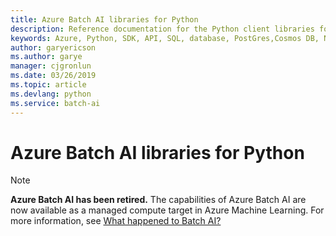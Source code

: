 ```yaml
---
title: Azure Batch AI libraries for Python
description: Reference documentation for the Python client libraries for Azure Batch AI
keywords: Azure, Python, SDK, API, SQL, database, PostGres,Cosmos DB, NoSQL 
author: garyericson
ms.author: garye
manager: cjgronlun
ms.date: 03/26/2019
ms.topic: article
ms.devlang: python
ms.service: batch-ai
---
```


# Azure Batch AI libraries for Python

>[!Note]
>**Azure Batch AI has been retired.** The capabilities of Azure Batch AI are now available as a managed compute target in Azure Machine Learning. For more information, see [What happened to Batch AI?](https://aka.ms/batchai-retirement)
